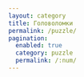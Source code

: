 ```yaml
---
layout: category
title: Головоломки
permalink: /puzzle/
pagination: 
  enabled: true
  category: puzzle
  permalink: /:num/
---
```

